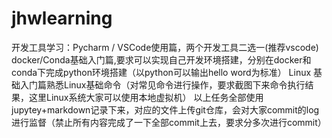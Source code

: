 # jhwlearning
开发工具学习：Pycharm / VSCode使用篇，两个开发工具二选一(推荐vscode)
docker/Conda基础入门篇,要求可以实现自己开发环境搭建，分别在docker和conda下完成python环境搭建（以python可以输出hello word为标准）
Linux 基础入门篇熟悉Linux基础命令（对常见命令进行操作，要求截图下来命令执行结果，这里Linux系统大家可以使用本地虚拟机）
以上任务全部使用jupytey+markdown记录下来，对应的文件上传git仓库，会对大家commit的log进行监督（禁止所有内容完成了一下全部commit上去，要求分多次进行commit）
